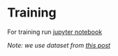 # Training
For training run [jupyter notebook](graph_convolutional_networks_model_relations_in_data.ipynb)

_Note: we use dataset from_ [_this post_](../PyTorch-Multi-Label-Image-Classification-Image-Tagging/README.md)
